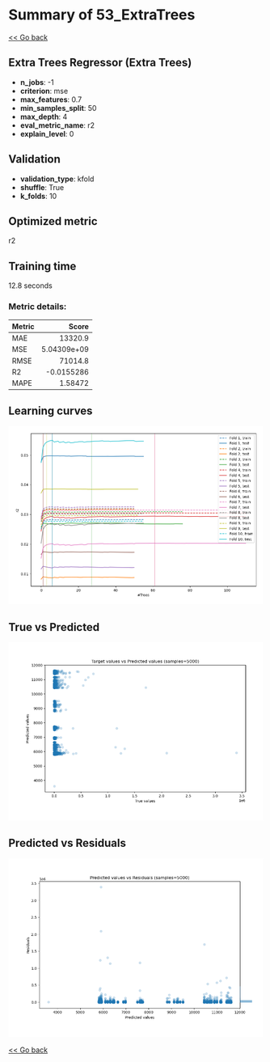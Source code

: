 # Summary of 53_ExtraTrees

[<< Go back](../README.md)


## Extra Trees Regressor (Extra Trees)
- **n_jobs**: -1
- **criterion**: mse
- **max_features**: 0.7
- **min_samples_split**: 50
- **max_depth**: 4
- **eval_metric_name**: r2
- **explain_level**: 0

## Validation
 - **validation_type**: kfold
 - **shuffle**: True
 - **k_folds**: 10

## Optimized metric
r2

## Training time

12.8 seconds

### Metric details:
| Metric   |           Score |
|:---------|----------------:|
| MAE      | 13320.9         |
| MSE      |     5.04309e+09 |
| RMSE     | 71014.8         |
| R2       |    -0.0155286   |
| MAPE     |     1.58472     |



## Learning curves
![Learning curves](learning_curves.png)
## True vs Predicted

![True vs Predicted](true_vs_predicted.png)


## Predicted vs Residuals

![Predicted vs Residuals](predicted_vs_residuals.png)



[<< Go back](../README.md)
